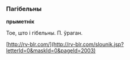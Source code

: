 ### Пагібельны
**прыметнік**

Тое, што і гібельны. П. ўраган.

<a rel="author">[http://rv-blr.com/](http://rv-blr.com/slounik.jsp?letterId=0&maskId=0&pageId=2003)</a>
